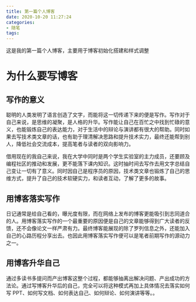 ```yaml
---
title: 第一篇个人博客
date: 2020-10-20 11:27:24
categories:
- 随笔
tags:
---
```

这是我的第一篇个人博客，主要用于博客初始化搭建和样式调整

# 为什么要写博客

## 写作的意义

聪明的人类发明了语言创造了文字，而能将这一切传递下来的便是写作。写作对于自己来说，是思维的凝聚，是人格的升华。写作能让自己在百忙之中找到忙碌的意义，也能锻炼自己的表达能力，对于生活中的辩论与演讲都有很大的帮助。同时如果去写技术类文章的话，也有助于理清解决思路和提升技术实力，最终还能帮到别人，降低社会交流成本，提高笔者与读者的双向影响力。

借用现在的我自己来说，我在大学中同时是两个学生实验室的主力成员，还要顾及编程社区的推动和发展，更不能落下课内知识。这时抽时间去写作去用文字总结自己变让一切有了意义。同时因自己是程序员的原因，技术类文章也锻炼了自己的思维方式，提升了自己的技术软硬实力，和读者互动，了解了更多的故事。


## 用博客落实写作

日记通常是给自己看的，曝光度有限，而在网络上发布的博客更能吸引到志同道合的人。用博客落实写作的一个最重要的原因便是自己的文章能够得到广大读者的反馈，还不会像论文一样严肃有力。最终博客能展现的除了罗列信息之外，还能加入自己的心路历程分享出去。也因此用博客落实写作便可以是笔者前期写作的源动力之一。

## 用博客升华自己

通过多读书多提问而产出博客这整个过程，都能够抽离出解决问题、产出成功的方法论。通过写博客升华后的自己，完全可以将这种模式再加上具体情况去落实如何写 PPT、如何写文档、如何表达自己、如何辩论、如何演讲等等。。

